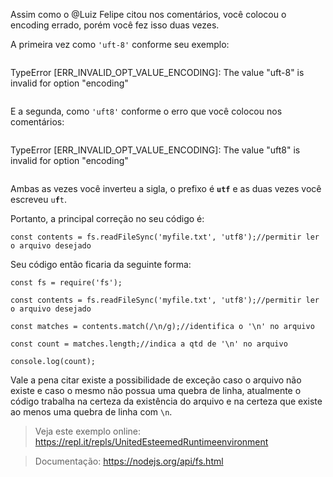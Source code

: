 Assim como o @Luiz Felipe citou nos comentários, você colocou o encoding errado, porém você fez isso duas vezes.

A primeira vez como `'uft-8'` conforme seu exemplo:

> ```none
TypeError [ERR_INVALID_OPT_VALUE_ENCODING]: The value "uft-8" is invalid for option "encoding"
> ```

E a segunda, como `'uft8'` conforme o erro que você colocou nos comentários:

> ```none
TypeError [ERR_INVALID_OPT_VALUE_ENCODING]: The value "uft8" is invalid for option "encoding"
> ```

Ambas as vezes você inverteu a sigla, o prefixo é **`utf`** e as duas vezes você escreveu <code>u<strong>f</strong>t</code>.

Portanto, a principal correção no seu código é:

    const contents = fs.readFileSync('myfile.txt', 'utf8');//permitir ler o arquivo desejado

Seu código então ficaria da seguinte forma:

    const fs = require('fs');
    
    const contents = fs.readFileSync('myfile.txt', 'utf8');//permitir ler o arquivo desejado
    
    const matches = contents.match(/\n/g);//identifica o '\n' no arquivo
    
    const count = matches.length;//indica a qtd de '\n' no arquivo
    
    console.log(count);

Vale a pena citar existe a possibilidade de exceção caso o arquivo não existe e caso o mesmo não possua uma quebra de linha, atualmente o código trabalha na certeza da existência do arquivo e na certeza que existe ao menos uma quebra de linha com `\n`.

> Veja este exemplo online: https://repl.it/repls/UnitedEsteemedRuntimeenvironment

> Documentação: https://nodejs.org/api/fs.html
